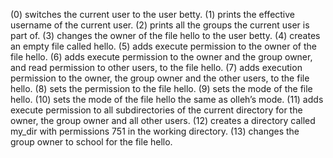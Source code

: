 (0) switches the current user to the user betty. (1) prints the effective username of the current user. (2) prints all the groups the current user is part of. (3) changes the owner of the file hello to the user betty. (4) creates an empty file called hello. (5)  adds execute permission to the owner of the file hello. (6) adds execute permission to the owner and the group owner, and read permission to other users, to the file hello. (7) adds execution permission to the owner, the group owner and the other users, to the file hello. (8) sets the permission to the file hello. (9)  sets the mode of the file hello. (10) sets the mode of the file hello the same as olleh’s mode. (11)  adds execute permission to all subdirectories of the current directory for the owner, the group owner and all other users. (12) creates a directory called my_dir with permissions 751 in the working directory. (13) changes the group owner to school for the file hello.
